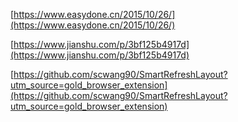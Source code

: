 [https://www.easydone.cn/2015/10/26/](https://www.easydone.cn/2015/10/26/)


[https://www.jianshu.com/p/3bf125b4917d](https://www.jianshu.com/p/3bf125b4917d)


[https://github.com/scwang90/SmartRefreshLayout?utm_source=gold_browser_extension](https://github.com/scwang90/SmartRefreshLayout?utm_source=gold_browser_extension)